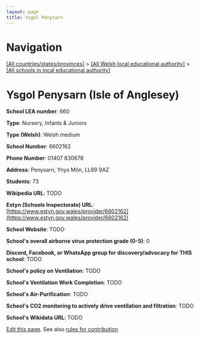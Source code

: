 ```yaml
---
layout: page
title: Ysgol Penysarn
---
```

# Navigation

[[All countries/states/provinces]](../../..) > [[All Welsh local educational authority]](../..) > [[All schools in local educational authority]](..)

# Ysgol Penysarn (Isle of Anglesey)

**School LEA number**: 660

**Type**: Nursery, Infants & Juniors

**Type (Welsh)**: Welsh medium

**School Number**: 6602162

**Phone Number**: 01407 830678

**Address**: Penysarn, Ynys Môn, LL69 9AZ

**Students**: 73

**Wikipedia URL**: TODO

**Estyn (Schools Inspectorate) URL**: [https://www.estyn.gov.wales/provider/6602162](https://www.estyn.gov.wales/provider/6602162)

**School Website**: TODO

**School's overall airborne virus protection grade (0-5)**: 0

**Discord, Facebook, or WhatsApp group for discovery/advocacy for THIS school**: TODO

**School's policy on Ventilation**: TODO

**School's Ventilation Work Completion**: TODO

**School's Air-Purification**: TODO

**School's CO2 monitoring to actively drive ventilation and filtration**: TODO

**School's Wikidata URL**: TODO




[Edit this page](https://github.com/VentilationProject/Wales/edit/prif/./Isle_of_Anglesey/Ysgol_Penysarn.md). See also [rules for contribution](../../../contribution-rules/)